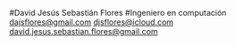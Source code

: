 #David Jesús Sebastián Flores
#Ingeniero en computación
dajsflores@gmail.com
djsflores@icloud.com
david.jesus.sebastian.flores@gmail.com
